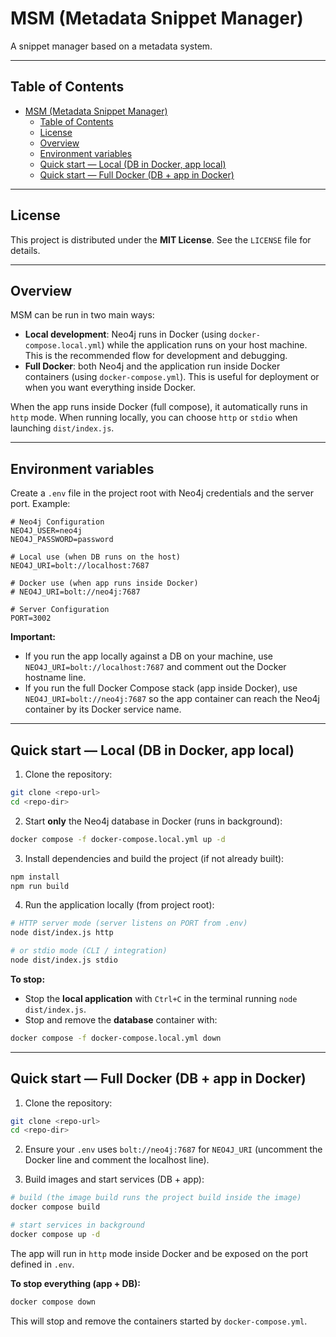 
# MSM (Metadata Snippet Manager)

A snippet manager based on a metadata system.

---

## Table of Contents

- [MSM (Metadata Snippet Manager)](#msm-metadata-snippet-manager)
  - [Table of Contents](#table-of-contents)
  - [License](#license)
  - [Overview](#overview)
  - [Environment variables](#environment-variables)
  - [Quick start — Local (DB in Docker, app local)](#quick-start--local-db-in-docker-app-local)
  - [Quick start — Full Docker (DB + app in Docker)](#quick-start--full-docker-db--app-in-docker)

---

## License

This project is distributed under the **MIT License**. See the `LICENSE` file for details.

---

## Overview

MSM can be run in two main ways:

* **Local development**: Neo4j runs in Docker (using `docker-compose.local.yml`) while the application runs on your host machine. This is the recommended flow for development and debugging.
* **Full Docker**: both Neo4j and the application run inside Docker containers (using `docker-compose.yml`). This is useful for deployment or when you want everything inside Docker.

When the app runs inside Docker (full compose), it automatically runs in `http` mode. When running locally, you can choose `http` or `stdio` when launching `dist/index.js`.

---

## Environment variables

Create a `.env` file in the project root with Neo4j credentials and the server port. Example:

```env
# Neo4j Configuration
NEO4J_USER=neo4j
NEO4J_PASSWORD=password

# Local use (when DB runs on the host)
NEO4J_URI=bolt://localhost:7687

# Docker use (when app runs inside Docker)
# NEO4J_URI=bolt://neo4j:7687

# Server Configuration
PORT=3002
```

**Important:**

* If you run the app locally against a DB on your machine, use `NEO4J_URI=bolt://localhost:7687` and comment out the Docker hostname line.
* If you run the full Docker Compose stack (app inside Docker), use `NEO4J_URI=bolt://neo4j:7687` so the app container can reach the Neo4j container by its Docker service name.

---

## Quick start — Local (DB in Docker, app local)

1. Clone the repository:

```bash
git clone <repo-url>
cd <repo-dir>
```

2. Start **only** the Neo4j database in Docker (runs in background):

```bash
docker compose -f docker-compose.local.yml up -d
```

3. Install dependencies and build the project (if not already built):

```bash
npm install
npm run build
```

4. Run the application locally (from project root):

```bash
# HTTP server mode (server listens on PORT from .env)
node dist/index.js http

# or stdio mode (CLI / integration)
node dist/index.js stdio
```

**To stop:**

* Stop the **local application** with `Ctrl+C` in the terminal running `node dist/index.js`.
* Stop and remove the **database** container with:

```bash
docker compose -f docker-compose.local.yml down
```

---

## Quick start — Full Docker (DB + app in Docker)

1. Clone the repository:

```bash
git clone <repo-url>
cd <repo-dir>
```

2. Ensure your `.env` uses `bolt://neo4j:7687` for `NEO4J_URI` (uncomment the Docker line and comment the localhost line).

3. Build images and start services (DB + app):

```bash
# build (the image build runs the project build inside the image)
docker compose build

# start services in background
docker compose up -d
```

The app will run in `http` mode inside Docker and be exposed on the port defined in `.env`.

**To stop everything (app + DB):**

```bash
docker compose down
```

This will stop and remove the containers started by `docker-compose.yml`.
